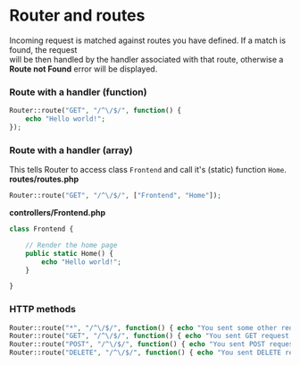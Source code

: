 # Router and routes
Incoming request is matched against routes you have defined. If a match is found, the request\
will be then handled by the handler associated with that route, otherwise a __Route not Found__ error will be displayed.

### Route with a handler (function)
```php
Router::route("GET", "/^\/$/", function() {
    echo "Hello world!";
});
```

### Route with a handler (array)
This tells Router to access class `Frontend` and call it's (static) function `Home`.\
**routes/routes.php**
```php
Router::route("GET", "/^\/$/", ["Frontend", "Home"]);
```
**controllers/Frontend.php**
```php
class Frontend {

    // Render the home page
    public static Home() {
        echo "Hello world!";
    }

}
```

### HTTP methods
```php
Router::route("*", "/^\/$/", function() { echo "You sent some other request!"; });
Router::route("GET", "/^\/$/", function() { echo "You sent GET request!"; });
Router::route("POST", "/^\/$/", function() { echo "You sent POST request!"; });
Router::route("DELETE", "/^\/$/", function() { echo "You sent DELETE request!"; });
```